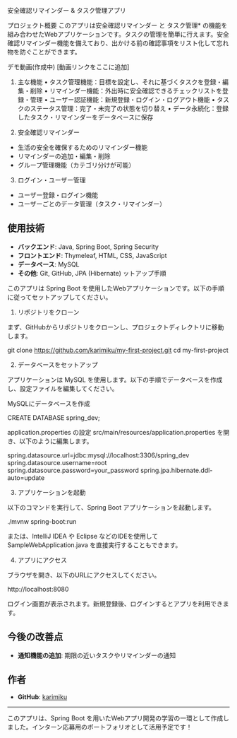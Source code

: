 安全確認リマインダー & タスク管理アプリ

プロジェクト概要
このアプリは安全確認リマインダー と タスク管理* の機能を組み合わせたWebアプリケーションです。タスクの管理を簡単に行えます。安全確認リマインダー機能を備えており、出かける前の確認事項をリスト化して忘れ物を防ぐことができます。

デモ動画(作成中)
[動画リンクをここに追加]
1.	 主な機能
	•	タスク管理機能：目標を設定し、それに基づくタスクを登録・編集・削除
	•	リマインダー機能：外出時に安全確認できるチェックリストを登録・管理
	•	ユーザー認証機能：新規登録・ログイン・ログアウト機能
	•	タスクのステータス管理：完了・未完了の状態を切り替え
	•	データ永続化：登録したタスク・リマインダーをデータベースに保存

2.   安全確認リマインダー
- 生活の安全を確保するためのリマインダー機能
- リマインダーの追加・編集・削除
- グループ管理機能（カテゴリ分けが可能）

3.   ログイン・ユーザー管理
- ユーザー登録・ログイン機能
- ユーザーごとのデータ管理（タスク・リマインダー）

## 使用技術
- **バックエンド**: Java, Spring Boot, Spring Security
- **フロントエンド**: Thymeleaf, HTML, CSS, JavaScript
- **データベース**: MySQL
- **その他**: Git, GitHub, JPA (Hibernate)
ットアップ手順

このアプリは Spring Boot を使用したWebアプリケーションです。以下の手順に従ってセットアップしてください。

1. リポジトリをクローン

まず、GitHubからリポジトリをクローンし、プロジェクトディレクトリに移動します。

git clone https://github.com/karimiku/my-first-project.git
cd my-first-project

2. データベースをセットアップ

アプリケーションは MySQL を使用します。以下の手順でデータベースを作成し、設定ファイルを編集してください。

MySQLにデータベースを作成

CREATE DATABASE spring_dev;

application.properties の設定
src/main/resources/application.properties を開き、以下のように編集します。

spring.datasource.url=jdbc:mysql://localhost:3306/spring_dev
spring.datasource.username=root
spring.datasource.password=your_password
spring.jpa.hibernate.ddl-auto=update

3. アプリケーションを起動

以下のコマンドを実行して、Spring Boot アプリケーションを起動します。

./mvnw spring-boot:run

または、IntelliJ IDEA や Eclipse などのIDEを使用して SampleWebApplication.java を直接実行することもできます。

4. アプリにアクセス

ブラウザを開き、以下のURLにアクセスしてください。

http://localhost:8080

ログイン画面が表示されます。新規登録後、ログインするとアプリを利用できます。
## 今後の改善点
- **通知機能の追加**: 期限の近いタスクやリマインダーの通知


## 作者
- **GitHub**: [karimiku](https://github.com/karimiku)

---
このアプリは、Spring Boot を用いたWebアプリ開発の学習の一環として作成しました。インターン応募用のポートフォリオとして活用予定です！

